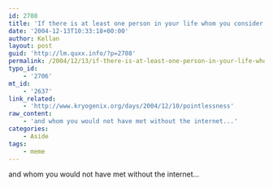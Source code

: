 ```yaml
---
id: 2708
title: 'If there is at least one person in your life whom you consider a close friend'
date: '2004-12-13T10:33:18+00:00'
author: Kellan
layout: post
guid: 'http://lm.quxx.info/?p=2708'
permalink: /2004/12/13/if-there-is-at-least-one-person-in-your-life-whom-you-consider-a-close-friend/
typo_id:
    - '2706'
mt_id:
    - '2637'
link_related:
    - 'http://www.kryogenix.org/days/2004/12/10/pointlessness'
raw_content:
    - 'and whom you would not have met without the internet...'
categories:
    - Aside
tags:
    - meme
---
```


and whom you would not have met without the internet…